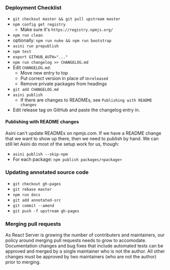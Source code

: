 ### Deployment Checklist

- `git checkout master && git pull upstream master`
- `npm config get registry`
    - Make sure it's `https://registry.npmjs.org/`
- `npm run clean`
- optionally: `npm run nuke && npm run bootstrap`
- `asini run prepublish`
- `npm test`
- `export GITHUB_AUTH="..."`
- `npm run changelog >> CHANGELOG.md`
- Edit `CHANGELOG.md`:
    - Move new entry to top
    - Put correct version in place of `Unreleased`
    - Remove private packages from headings
- `git add CHANGELOG.md`
- `asini publish`
    - If there are changes to READMEs, see `Publishing with README changes`
- Edit release tag on GitHub and paste the changelog entry in.

#### Publishing with README changes

Asini can't update READMEs on npmjs.com.  If we have a README change that we
want to show up there, then we need to publish by hand.  We can still let
Asini do most of the setup work for us, though:

- `asini publish --skip-npm`
- For each package: `npm publish packages/<package>`

### Updating annotated source code

- `git checkout gh-pages`
- `git rebase master`
- `npm run docs`
- `git add annotated-src`
- `git commit --amend`
- `git push -f upstream gh-pages`

### Merging pull requests

As React Server is growing the number of contributers and maintainers, our policy around
merging pull requests needs to grow to accomodate.  Documentation changes and bug fixes
that include automated tests can be approved and merged by a single maintainer who is not
the author. All other changes must be approved by two maintainers (who are not the
author) prior to merging.
